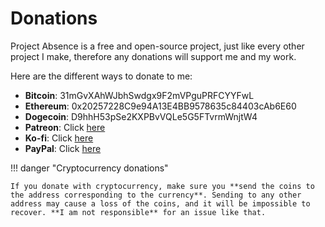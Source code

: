 # Donations

Project Absence is a free and open-source project, just like every other project I make, therefore any donations will support me
and my work.

Here are the different ways to donate to me:
<ul>
    <li><strong>Bitcoin</strong>: 31mGvXAhWJbhSwdgx9F2mVPguPRFCYYFwL</li>
    <li><strong>Ethereum</strong>: 0x20257228C9e94A13E4BB9578635c84403cAb6E60</li>
    <li><strong>Dogecoin</strong>: D9hhH53pSe2KXPBvVQLe5G5FTvrmWnjtW4</li>
    <li><strong>Patreon</strong>: Click <a target="_blank" href="https://patreon.com/kkrypt0nn">here</a></li>
    <li><strong>Ko-fi</strong>: Click <a target="_blank" href="https://ko-fi.com/kkrypt0nn">here</a></li>
    <li><strong>PayPal</strong>: Click <a target="_blank" href="https://paypal.me/kkrypt0nn">here</a></li>
</ul>

!!! danger "Cryptocurrency donations"

    If you donate with cryptocurrency, make sure you **send the coins to the address corresponding to the currency**. Sending to any other address may cause a loss of the coins, and it will be impossible to recover. **I am not responsible** for an issue like that.